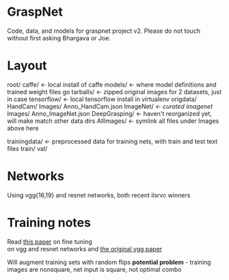 # GraspNet

Code, data, and models for graspnet project v2. Please do not touch without
first asking Bhargava or Joe.

# Layout
root/
  caffe/ <- local install of caffe
  models/ <- where model definitions and trained weight files go
  tarballs/ <- zipped original images for 2 datasets, just in case
  tensorflow/ <- local tensorflow install in virtualenv
  origdata/
    HandCam/
      Images/
      Anno_HandCam.json
    ImageNet/ <- *curated imagenet*
      Images/
      Anno_ImageNet.json
    DeepGrasping/ <- haven't reorganized yet, will make match other data dirs
    AllImages/ <- symlink all files under Images above here
    
   trainingdata/ <- preprocessed data for training nets, with train and test text files
       train/
       val/

# Networks
Using vgg{16,19} and resnet networks, both recent ilsrvc winners

# Training notes
Read [this paper](http://cs231n.stanford.edu/reports2016/405_Report.pdf) on fine tuning  
on vgg and resnet networks and [the original vgg paper](https://arxiv.org/pdf/1409.1556.pdf)

Will augment training sets with random flips
**potential problem** - training images are nonsquare, net input is square, not optimal combo
